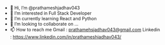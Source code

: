 - 👋 Hi, I’m @prathameshjadhav043
- 👀 I’m interested in Full Stack Developer
- 🌱 I’m currently learning React and Python
- 💞️ I’m looking to collaborate on ...
- 📫 How to reach me 
                 Gmail : prathamehsjadhav043@gmail.com
                 Linkedin : https://www.linkedin.com/in/prathameshjadhav043/
